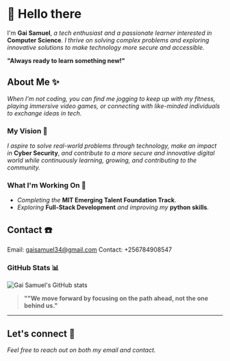 # 👋 Hello there

I'm **Gai Samuel**, *a tech enthusiast and a passionate learner interested in*
**Computer Science**. *I thrive on solving complex problems and exploring
innovative solutions to make technology
more secure and accessible.*

**"Always ready to learn something new!"**  

## About Me ✨

*When I'm not coding, you can find me jogging to keep up with my fitness,
playing immersive video games, or connecting with like-minded individuals to
exchange ideas in tech.*

### My Vision 🎯

*I aspire to solve real-world problems through technology, make an impact in*
**Cyber Security**, *and contribute to a more secure and innovative digital
world while continuously learning, growing, and contributing to the community.*

### What I'm Working On 🔭

- *Completing the* **MIT Emerging Talent Foundation Track**.  
- *Exploring* **Full-Stack Development** *and improving my* **python skills**.  

## Contact ☎️

Email: <gaisamuel34@gmail.com>
Contact: +256784908547

### GitHub Stats 📊

![Gai Samuel's GitHub stats](https://github-readme-stats.vercel.app/api?username=GaiSamuel&show_icons=true&theme=radical&count_private=true&include_all_commits=true)  

> **""We move forward by focusing on the path ahead, not the one behind us."**
---

## Let's connect 👐

*Feel free to reach out on both my email and contact.*

